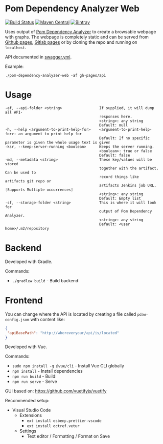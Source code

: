 # Pom Dependency Analyzer Web
[![Build Status](https://travis-ci.org/tomasbjerre/pom-dependency-analyzer-web.svg?branch=master)](https://travis-ci.org/tomasbjerre/pom-dependency-analyzer-web)
[![Maven Central](https://maven-badges.herokuapp.com/maven-central/se.bjurr.pomdependencyanalyzerweb/pom-dependency-analyzer-web/badge.svg)](https://maven-badges.herokuapp.com/maven-central/se.bjurr.pomdependencyanalyzerweb/pom-dependency-analyzer-web)
[![Bintray](https://api.bintray.com/packages/tomasbjerre/tomasbjerre/se.bjurr.pomdependencyanalyzerweb%3Apom-dependency-analyzer-web/images/download.svg) ](https://bintray.com/tomasbjerre/tomasbjerre/se.bjurr.pomdependencyanalyzerweb%3Apom-dependency-analyzer-web/_latestVersion)

Uses output of [Pom Dependency Analyzer](https://github.com/tomasbjerre/pom-dependency-analyzer) to create a browsable webpage with graphs. The webpage is completely static and can be served from [Github pages](https://pages.github.com/), [Gitlab pages](https://docs.gitlab.com/ce/user/project/pages/) or by cloning the repo and running on `localhost`.

API documented in [swagger.yml](https://petstore.swagger.io/?url=https://raw.githubusercontent.com/tomasbjerre/pom-dependency-analyzer-web/master/swagger.yml).

Example:

```shell
./pom-dependency-analyzer-web -af gh-pages/api
```

# Usage

```shell
-af, --api-folder <string>                 If supplied, it will dump all API-
                                           responses here.
                                           <string>: any string
                                           Default: null
-h, --help <argument-to-print-help-for>    <argument-to-print-help-for>: an argument to print help for
                                           Default: If no specific parameter is given the whole usage text is given
-ksr, --keep-server-running <boolean>      Keeps the server running.
                                           <boolean>: true or false
                                           Default: false
-md, --metadata <string>                   These key/values will be stored 
                                           together with the artifact. Can be used to 
                                           record things like artifacts git repo or 
                                           artifacts Jenkins job URL. [Supports Multiple occurrences]
                                           <string>: any string
                                           Default: Empty list
-sf, --storage-folder <string>             This is where it will look for 
                                           output of Pom Dependency Analyzer.
                                           <string>: any string
                                           Default: <user home>/.m2/repository
```

# Backend

Developed with Gradle.

Commands:

 * `./gradlew build` - Build backend

# Frontend

You can change where the API is located by creating a file called `pdaw-config.json` with content like:
```json
{
 "apiBasePath": "http://whereveryour/api/is/located"
}
```

Developed with Vue.

Commands:

 * `sudo npm install -g @vue/cli` - Install Vue CLI globally
 * `npm install` - Install dependencies
 * `npm run build` - Build
 * `npm run serve` - Serve

GUI based on: https://github.com/vuetifyjs/vuetify

Recommended setup:

 * Visual Studio Code
   * Extensions
     * `ext install esbenp.prettier-vscode`
     * `ext install octref.vetur`
   * Settings
     * Text editor / Formatting / Format on Save
